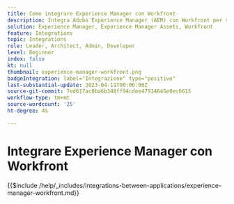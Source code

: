 ```yaml
---
title: Come integrare Experience Manager con Workfront
description: Integra Adobe Experience Manager (AEM) con Workfront per semplificare le operazioni di marketing.
solution: Experience Manager, Experience Manager Assets, Workfront
feature: Integrations
topic: Integrations
role: Leader, Architect, Admin, Developer
level: Beginner
index: false
kt: null
thumbnail: experience-manager-workfront.png
badgeIntegration: label="Integrazione" type="positive"
last-substantial-update: 2023-04-11T00:00:00Z
source-git-commit: 7ed617ac0ba6b340ff94cdee47914645e0ec6615
workflow-type: tm+mt
source-wordcount: '25'
ht-degree: 4%

---
```



# Integrare Experience Manager con Workfront

{{$include /help/_includes/integrations-between-applications/experience-manager-workfront.md}}
